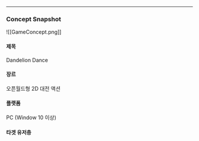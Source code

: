 
---

### Concept Snapshot

![[GameConcept.png]]
#### 제목
Dandelion Dance

#### 장르
오픈월드형 2D 대전 액션

#### 플랫폼
PC (Window 10 이상)

#### 타겟 유저층
